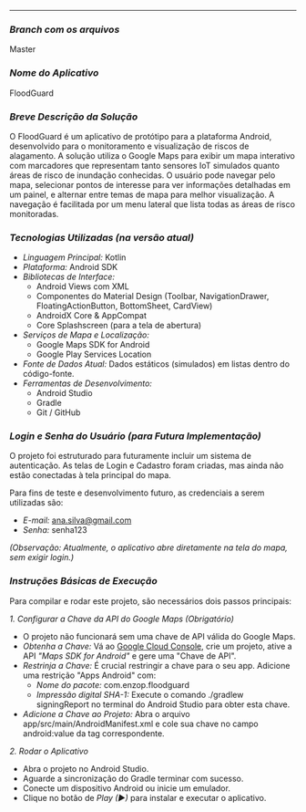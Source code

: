---

### *Branch com os arquivos*
Master

### *Nome do Aplicativo*
FloodGuard

### *Breve Descrição da Solução*
O FloodGuard é um aplicativo de protótipo para a plataforma Android, desenvolvido para o monitoramento e visualização de riscos de alagamento. A solução utiliza o Google Maps para exibir um mapa interativo com marcadores que representam tanto sensores IoT simulados quanto áreas de risco de inundação conhecidas. O usuário pode navegar pelo mapa, selecionar pontos de interesse para ver informações detalhadas em um painel, e alternar entre temas de mapa para melhor visualização. A navegação é facilitada por um menu lateral que lista todas as áreas de risco monitoradas.

### *Tecnologias Utilizadas (na versão atual)*

* *Linguagem Principal:* Kotlin
* *Plataforma:* Android SDK
* *Bibliotecas de Interface:*
    * Android Views com XML
    * Componentes do Material Design (Toolbar, NavigationDrawer, FloatingActionButton, BottomSheet, CardView)
    * AndroidX Core & AppCompat
    * Core Splashscreen (para a tela de abertura)
* *Serviços de Mapa e Localização:*
    * Google Maps SDK for Android
    * Google Play Services Location
* *Fonte de Dados Atual:* Dados estáticos (simulados) em listas dentro do código-fonte.
* *Ferramentas de Desenvolvimento:*
    * Android Studio
    * Gradle
    * Git / GitHub

### *Login e Senha do Usuário (para Futura Implementação)*

O projeto foi estruturado para futuramente incluir um sistema de autenticação. As telas de Login e Cadastro foram criadas, mas ainda não estão conectadas à tela principal do mapa.

Para fins de teste e desenvolvimento futuro, as credenciais a serem utilizadas são:

* *E-mail:* ana.silva@gmail.com
* *Senha:* senha123

*(Observação: Atualmente, o aplicativo abre diretamente na tela do mapa, sem exigir login.)*

### *Instruções Básicas de Execução*

Para compilar e rodar este projeto, são necessários dois passos principais:

*1. Configurar a Chave da API do Google Maps (Obrigatório)*
   * O projeto não funcionará sem uma chave de API válida do Google Maps.
   * *Obtenha a Chave:* Vá ao [Google Cloud Console](https://console.cloud.google.com/), crie um projeto, ative a API *"Maps SDK for Android"* e gere uma "Chave de API".
   * *Restrinja a Chave:* É crucial restringir a chave para o seu app. Adicione uma restrição "Apps Android" com:
      * *Nome do pacote:* com.enzop.floodguard
      * *Impressão digital SHA-1:* Execute o comando ./gradlew signingReport no terminal do Android Studio para obter esta chave.
   * *Adicione a Chave ao Projeto:* Abra o arquivo app/src/main/AndroidManifest.xml e cole sua chave no campo android:value da tag <meta-data> correspondente.

*2. Rodar o Aplicativo*
   * Abra o projeto no Android Studio.
   * Aguarde a sincronização do Gradle terminar com sucesso.
   * Conecte um dispositivo Android ou inicie um emulador.
   * Clique no botão de *Play (▶)* para instalar e executar o aplicativo.
